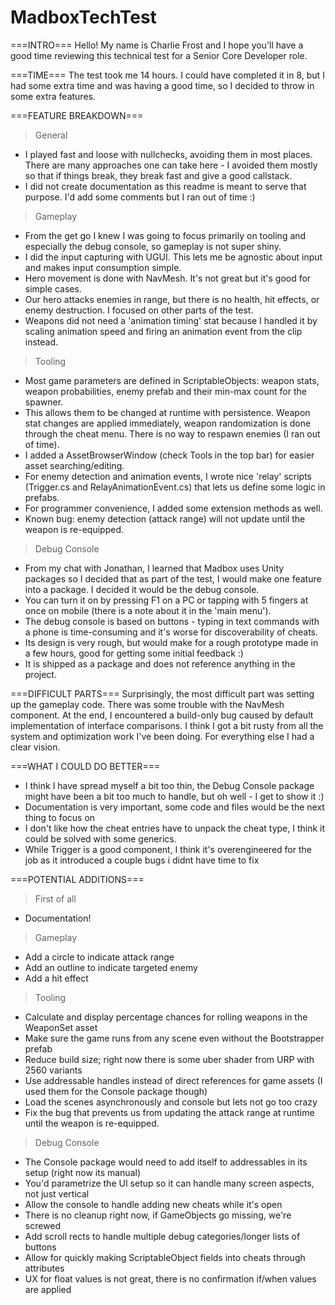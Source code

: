 # MadboxTechTest
===INTRO===
Hello! My name is Charlie Frost and I hope you'll have a good time reviewing this technical test for a Senior Core Developer role.

===TIME===
The test took me 14 hours. I could have completed it in 8, but I had some extra time and was having a good time, so I decided to throw in some extra features.

===FEATURE BREAKDOWN===
> General
- I played fast and loose with nullchecks, avoiding them in most places. There are many approaches one can take here - I avoided them mostly so that if things break, they break fast and give a good callstack.
- I did not create documentation as this readme is meant to serve that purpose. I'd add some comments but I ran out of time :)

> Gameplay
- From the get go I knew I was going to focus primarily on tooling and especially the debug console, so gameplay is not super shiny.
- I did the input capturing with UGUI. This lets me be agnostic about input and makes input consumption simple.
- Hero movement is done with NavMesh. It's not great but it's good for simple cases.
- Our hero attacks enemies in range, but there is no health, hit effects, or enemy destruction. I focused on other parts of the test.
- Weapons did not need a 'animation timing' stat because I handled it by scaling animation speed and firing an animation event from the clip instead.

> Tooling
- Most game parameters are defined in ScriptableObjects: weapon stats, weapon probabilities, enemy prefab and their min-max count for the spawner.
- This allows them to be changed at runtime with persistence. Weapon stat changes are applied immediately, weapon randomization is done through the cheat menu. There is no way to respawn enemies (I ran out of time).
- I added a AssetBrowserWindow (check Tools in the top bar) for easier asset searching/editing.
- For enemy detection and animation events, I wrote nice 'relay' scripts (Trigger.cs and RelayAnimationEvent.cs) that lets us define some logic in prefabs.
- For programmer convenience, I added some extension methods as well.
- Known bug: enemy detection (attack range) will not update until the weapon is re-equipped.

> Debug Console
- From my chat with Jonathan, I learned that Madbox uses Unity packages so I decided that as part of the test, I would make one feature into a package. I decided it would be the debug console.
- You can turn it on by pressing F1 on a PC or tapping with 5 fingers at once on mobile (there is a note about it in the 'main menu').
- The debug console is based on buttons - typing in text commands with a phone is time-consuming and it's worse for discoverability of cheats.
- Its design is very rough, but would make for a rough prototype made in a few hours, good for getting some initial feedback :)
- It is shipped as a package and does not reference anything in the project.

===DIFFICULT PARTS===
Surprisingly, the most difficult part was setting up the gameplay code. There was some trouble with the NavMesh component. At the end, I encountered a build-only bug caused by default implementation of interface comparisons. I think I got a bit rusty from all the system and optimization work I've been doing. For everything else I had a clear vision.

===WHAT I COULD DO BETTER===
- I think I have spread myself a bit too thin, the Debug Console package might have been a bit too much to handle, but oh well - I get to show it :)
- Documentation is very important, some code and files would be the next thing to focus on
- I don't like how the cheat entries have to unpack the cheat type, I think it could be solved with some generics.
- While Trigger is a good component, I think it's overengineered for the job as it introduced a couple bugs i didnt have time to fix

===POTENTIAL ADDITIONS===
> First of all
- Documentation!

> Gameplay
- Add a circle to indicate attack range
- Add an outline to indicate targeted enemy
- Add a hit effect

> Tooling 
- Calculate and display percentage chances for rolling weapons in the WeaponSet asset
- Make sure the game runs from any scene even without the Bootstrapper prefab
- Reduce build size; right now there is some uber shader from URP with 2560 variants
- Use addressable handles instead of direct references for game assets (I used them for the Console package though)
- Load the scenes asynchronously and console but lets not go too crazy
- Fix the bug that prevents us from updating the attack range at runtime until the weapon is re-equipped.

> Debug Console
- The Console package would need to add itself to addressables in its setup (right now its manual)
- You'd parametrize the UI setup so it can handle many screen aspects, not just vertical
- Allow the console to handle adding new cheats while it's open
- There is no cleanup right now, if GameObjects go missing, we're screwed
- Add scroll rects to handle multiple debug categories/longer lists of buttons
- Allow for quickly making ScriptableObject fields into cheats through attributes
- UX for float values is not great, there is no confirmation if/when values are applied
